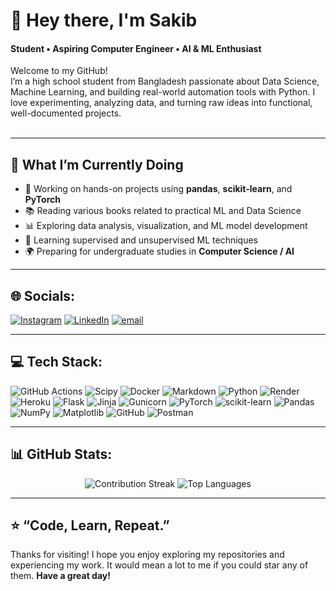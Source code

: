 # 👋 Hey there, I'm Sakib
#### Student • Aspiring Computer Engineer • AI & ML Enthusiast

Welcome to my GitHub!<br>I’m a high school student from Bangladesh passionate about Data Science, Machine Learning, and building real-world automation tools with Python. I love experimenting, analyzing data, and turning raw ideas into functional, well-documented projects.<br><br>

---

## 🚀 What I’m Currently Doing
- 🔧 Working on hands-on projects using **pandas**, **scikit-learn**, and **PyTorch**
- 📚 Reading various books related to practical ML and Data Science
- 📊 Exploring data analysis, visualization, and ML model development
- 🎯 Learning supervised and unsupervised ML techniques
- 🌍 Preparing for undergraduate studies in **Computer Science / AI**

---

## 🌐 Socials:
[![Instagram](https://img.shields.io/badge/Instagram-%23E4405F.svg?logo=Instagram&logoColor=white)](https://instagram.com/tytrtf) [![LinkedIn](https://img.shields.io/badge/LinkedIn-%230077B5.svg?logo=linkedin&logoColor=white)](https://linkedin.com/in/sakib-hossain) [![email](https://img.shields.io/badge/Email-D14836?logo=gmail&logoColor=white)](mailto:xy.sakibh@gmail.com)

---

## 💻 Tech Stack:
![GitHub Actions](https://img.shields.io/badge/github%20actions-%232671E5.svg?style=flat&logo=githubactions&logoColor=white) ![Scipy](https://img.shields.io/badge/SciPy-%230C55A5.svg?style=flat&logo=scipy&logoColor=%white) ![Docker](https://img.shields.io/badge/docker-%230db7ed.svg?style=flat&logo=docker&logoColor=white) ![Markdown](https://img.shields.io/badge/markdown-%23000000.svg?style=flat&logo=markdown&logoColor=white) ![Python](https://img.shields.io/badge/python-3670A0?style=flat&logo=python&logoColor=ffdd54) ![Render](https://img.shields.io/badge/Render-%46E3B7.svg?style=flat&logo=render&logoColor=white) ![Heroku](https://img.shields.io/badge/heroku-%23430098.svg?style=flat&logo=heroku&logoColor=white) ![Flask](https://img.shields.io/badge/flask-%23000.svg?style=flat&logo=flask&logoColor=white) ![Jinja](https://img.shields.io/badge/jinja-white.svg?style=flat&logo=jinja&logoColor=black) ![Gunicorn](https://img.shields.io/badge/gunicorn-%298729.svg?style=flat&logo=gunicorn&logoColor=white) ![PyTorch](https://img.shields.io/badge/PyTorch-%23EE4C2C.svg?style=flat&logo=PyTorch&logoColor=white) ![scikit-learn](https://img.shields.io/badge/scikit--learn-%23F7931E.svg?style=flat&logo=scikit-learn&logoColor=white) ![Pandas](https://img.shields.io/badge/pandas-%23150458.svg?style=flat&logo=pandas&logoColor=white) ![NumPy](https://img.shields.io/badge/numpy-%23013243.svg?style=flat&logo=numpy&logoColor=white) ![Matplotlib](https://img.shields.io/badge/Matplotlib-%23ffffff.svg?style=flat&logo=Matplotlib&logoColor=black) ![GitHub](https://img.shields.io/badge/github-%23121011.svg?style=flat&logo=github&logoColor=white) ![Postman](https://img.shields.io/badge/Postman-FF6C37?style=flat&logo=postman&logoColor=white)

---

## 📊 GitHub Stats:
<div align="center">

![Contribution Streak](https://nirzak-streak-stats.vercel.app/?user=ByteBard58&theme=merko&hide_border=false) 
![Top Languages](https://github-readme-stats.vercel.app/api/top-langs/?username=ByteBard58&theme=merko&hide_border=false&include_all_commits=true&count_private=true&layout=compact)


</div>



---

## ⭐ **“Code, Learn, Repeat.”**
Thanks for visiting! I hope you enjoy exploring my repositories and experiencing my work. It would mean a lot to me if you could star any of them.
**Have a great day!**

